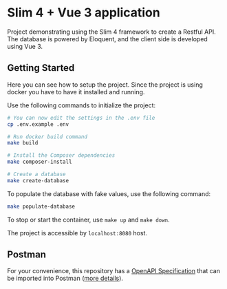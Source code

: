 # Slim 4 + Vue 3 application

Project demonstrating using the Slim 4 framework to create a Restful API. The database is powered by Eloquent, and the client side is developed using Vue 3.


## Getting Started

Here you can see how to setup the project. Since the project is using docker you have to have it installed and running.

Use the following commands to initialize the project:

```bash
# You can now edit the settings in the .env file
cp .env.example .env

# Run docker build command
make build

# Install the Composer dependencies
make composer-install 

# Create a database
make create-database
```

To populate the database with fake values, use the following command:

```bash
make populate-database
```

To stop or start the container, use `make up` and `make down`.

The project is accessible by `localhost:8080` host.

## Postman

For your convenience, this repository has a [OpenAPI Specification](./openapi.json) that can be imported into Postman ([more details](https://learning.postman.com/docs/integrations/available-integrations/working-with-openAPI/)).
